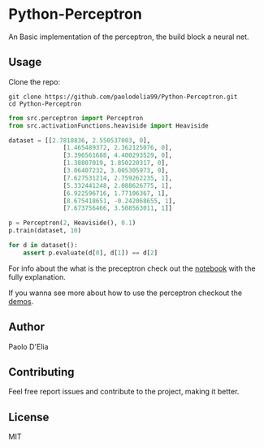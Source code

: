 # Python-Perceptron

An Basic implementation of the perceptron, the build block a neural net.

## Usage

Clone the repo:

    git clone https://github.com/paolodelia99/Python-Perceptron.git
    cd Python-Perceptron
    
```python
from src.perceptron import Perceptron
from src.activationFunctions.heaviside import Heaviside

dataset = [[2.7810836, 2.550537003, 0],
               [1.465489372, 2.362125076, 0],
               [3.396561688, 4.400293529, 0],
               [1.38807019, 1.850220317, 0],
               [3.06407232, 3.005305973, 0],
               [7.627531214, 2.759262235, 1],
               [5.332441248, 2.088626775, 1],
               [6.922596716, 1.77106367, 1],
               [8.675418651, -0.242068655, 1],
               [7.673756466, 3.508563011, 1]]

p = Perceptron(2, Heaviside(), 0.1)
p.train(dataset, 10)

for d in dataset():
    assert p.evaluate(d[0], d[1]) == d[2]

```

For info about the what is the preceptron check out the [notebook](./demo/What_is_a_perceptron.ipynb) with the fully explanation.

If you wanna see more about how to use the perceptron checkout the [demos](./demo).

## Author

Paolo D'Elia

## Contributing

Feel free report issues and contribute to the project, making it better.

## License 

MIT
